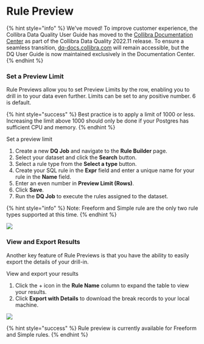 # Rule Preview

{% hint style="info" %}
We've moved! To improve customer experience, the Collibra Data Quality User Guide has moved to the [Collibra Documentation Center](https://productresources.collibra.com/docs/collibra/latest/Content/DataQuality/DQCoreComponents/Rule%20Preview.htm) as part of the Collibra Data Quality 2022.11 release. To ensure a seamless transition, [dq-docs.collibra.com](http://dq-docs.collibra.com/) will remain accessible, but the DQ User Guide is now maintained exclusively in the Documentation Center.
{% endhint %}

### Set a Preview Limit

Rule Previews allow you to set Preview Limits by the row, enabling you to drill in to your data even further. Limits can be set to any positive number. 6 is default.

{% hint style="success" %}
Best practice is to apply a limit of 1000 or less. Increasing the limit above 1000 should only be done if your Postgres has sufficient CPU and memory.
{% endhint %}

Set a preview limit

1. Create a new **DQ Job** and navigate to the **Rule Builder** page.
2. Select your dataset and click the **Search** button.
3. Select a rule type from the **Select a type** button.
4. Create your SQL rule in the **Expr** field and enter a unique name for your rule in the **Name** field.
5. Enter an even number in **Preview Limit (Rows)**.
6. Click **Save**.
7. Run the **DQ Job** to execute the rules assigned to the dataset.

{% hint style="info" %}
Note: Freeform and Simple rule are the only two rule types supported at this time.
{% endhint %}

![](../../.gitbook/assets/create\_rule.gif)

### View and Export Results

Another key feature of Rule Previews is that you have the ability to easily export the details of your drill-in.

View and export your results

1. Click the + icon in the **Rule Name** column to expand the table to view your results.
2. Click **Export with Details** to download the break records to your local machine.

![](../../.gitbook/assets/see\_rule\_results.gif)

{% hint style="success" %}
Rule preview is currently available for Freeform and Simple rules.
{% endhint %}
